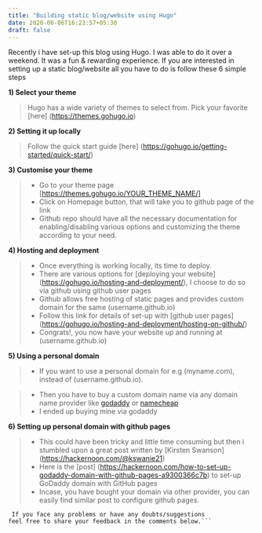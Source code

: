 ```yaml
---
title: "Building static blog/website using Hugo"
date: 2020-06-06T16:23:57+05:30
draft: false
---
```


Recently i have set-up this blog using Hugo. I was able to do it over
a weekend. It was a fun & rewarding experience. If you are interested in setting
up a static blog/website all you have to do is follow these 6 simple steps

__1) Select your theme__

> Hugo has a wide variety of themes to select from. Pick your favorite [here] (https://themes.gohugo.io)

__2) Setting it up locally__

>Follow the quick start guide [here] (https://gohugo.io/getting-started/quick-start/)

__3) Customise your theme__

> * Go to your theme page [https://themes.gohugo.io/YOUR_THEME_NAME/]
> * Click on Homepage button, that will take you to github page of the link
> * Github repo should have all the necessary documentation for enabling/disabling
various options and customizing the theme according to your need.


__4) Hosting and deployment__

> * Once everything is working locally, its time to deploy.
> * There are various options for [deploying your website] (https://gohugo.io/hosting-and-deployment/), I choose to do so via github using github user pages
> * Github allows free hosting of static pages and provides custom domain for the same (username.github.io)
> * Follow this link for details of set-up with [github user pages] (https://gohugo.io/hosting-and-deployment/hosting-on-github/)
> * Congrats!, you now have your website up and running at (username.github.io)



__5) Using a personal domain__

> * If you want to use a personal domain for e.g (myname.com), instead of (username.github.io).

> * Then you have to buy a custom domain name via any domain name provider like
[godaddy](https://godaddy.com) or [namecheap](https://namecheap.com) 
> * I ended up buying mine via godaddy


__6) Setting up personal domain with github pages__

> * This could have been tricky and little time consuming but then i stumbled upon a great post
written by [Kirsten Swanson] (https://hackernoon.com/@kswanie21)
> * Here is the [post] (https://hackernoon.com/how-to-set-up-godaddy-domain-with-github-pages-a9300366c7b) to set-up GoDaddy domain with GitHub pages
> * Incase, you have bought your domain via other provider, you can easily find similar post to configure github pages.



```Well that's it. You now have your personal blog/website up and running with the domain name of your choice.
 If you face any problems or have any doubts/suggestions
feel free to share your feedback in the comments below.```
